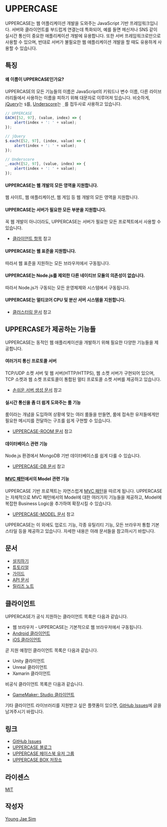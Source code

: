 # UPPERCASE
UPPERCASE는 웹 어플리케이션 개발을 도와주는 JavaScript 기반 프레임워크입니다. 서버와 클라이언트를 부드럽게 연결는데 특화되어, 예를 들면 메신저나 SNS 같이 실시간 통신이 중요한 애플리케이션 개발에 유용합니다. 또한 서버 프레임워크로만으로 사용할 수 있으며, 반대로 서버가 불필요한 웹 애플리케이션 개발을 할 때도 유용하게 사용할 수 있습니다.

## 특징
#### 왜 이름이 UPPERCASE인가요?
UPPERCASE의 모든 기능들의 이름은 JavaScript의 키워드나 변수 이름, 다른 라이브러리들에서 사용하는 이름을 피하기 위해 대문자로 이루어져 있습니다. 비슷하게, [jQuery](https://jquery.com/)는 `$`를, [Underscore](http://underscorejs.org/)는 `_`를 접두사로 사용하고 있습니다.

```javascript
// UPPERCASE
EACH([52, 97], (value, index) => {
    alert(index + ': ' + value);
});

// jQuery
$.each([52, 97], (index, value) => {
    alert(index + ': ' + value);
});

// Underscore
_.each([52, 97], (value, index) => {
    alert(index + ': ' + value);
});
```

#### UPPERCASE는 웹 개발의 모든 영역을 지원합니다.
웹 사이트, 웹 애플리케이션, 웹 게임 등 웹 개발의 모든 영역을 지원합니다.

#### UPPERCASE는 서버가 필요한 모든 부분을 지원합니다.
꼭 웹 개발이 아니더라도, UPPERCASE는 서버가 필요한 모든 프로젝트에서 사용할 수 있습니다.
* [클라이언트 항목](#클라이언트) 참고

#### UPPERCASE는 웹 표준을 지원합니다.
따라서 웹 표준을 지원하는 모든 브라우저에서 구동됩니다.

#### UPPERCASE는 Node.js를 제외한 다른 네이티브 모듈의 의존성이 없습니다.
따라서 Node.js가 구동되는 모든 운영체제와 시스템에서 구동됩니다.

#### UPPERCASE는 멀티코어 CPU 및 분산 서버 시스템을 지원합니다.
* [클러스터링 문서](DOC/GUIDE/CLUSTERING.md) 참고

## UPPERCASE가 제공하는 기능들
UPPERCASE는 동적인 웹 애플리케이션을 개발하기 위해 필요한 다양한 기능들을 제공합니다.

#### 여러가지 통신 프로토콜 서버
TCP/UDP 소켓 서버 및 웹 서버(HTTP/HTTPS), 웹 소켓 서버가 구현되어 있으며, TCP 소켓과 웹 소켓 프로토콜이 통합된 멀티 프로토콜 소켓 서버를 제공하고 있습니다.
* [손쉬운 서버 생성 문서](DOC/GUIDE/UPPERCASE-CORE-NODE.md#손쉬운-서버-생성) 참고

#### 실시간 통신을 좀 더 쉽게 도와주는 룸 기능
룸이라는 개념을 도입하여 상황에 맞는 여러 룸들을 만들면, 룸에 접속한 유저들에게만 필요한 메시지를 전달하는 구조를 쉽게 구현할 수 있습니다.
* [UPPERCASE-ROOM 문서](DOC/GUIDE/UPPERCASE-ROOM.md) 참고

#### 데이터베이스 관련 기능
Node.js 환경에서 MongoDB 기반 데이터베이스를 쉽게 다룰 수 있습니다.
* [UPPERCASE-DB 문서](DOC/GUIDE/UPPERCASE-DB.md) 참고

#### [MVC 패턴](https://ko.wikipedia.org/wiki/%EB%AA%A8%EB%8D%B8-%EB%B7%B0-%EC%BB%A8%ED%8A%B8%EB%A1%A4%EB%9F%AC)에서의 Model 관련 기능
UPPERCASE 기반 프로젝트는 자연스럽게 [MVC 패턴](https://ko.wikipedia.org/wiki/%EB%AA%A8%EB%8D%B8-%EB%B7%B0-%EC%BB%A8%ED%8A%B8%EB%A1%A4%EB%9F%AC)을 따르게 됩니다. UPPERCASE는 자체적으로 MVC 패턴에서의 Model에 대한 여러가지 기능들을 제공하고, Model에 복잡한 Business Logic을 추가하여 확장시킬 수 있습니다.
* [UPPERCASE-MODEL 문서](DOC/GUIDE/UPPERCASE-MODEL.md) 참고

UPPERCASE는 이 외에도 업로드 기능, 각종 유틸리티 기능, 모든 브라우저 통합 기본 스타일 등을 제공하고 있습니다. 자세한 내용은 아래 문서들을 참고하시기 바랍니다.

## 문서
* [설치하기](DOC/INSTALL.md)
* [튜토리얼](DOC/TUTORIAL.md)
* [가이드](DOC/GUIDE.md)
* [API 문서](API/README.md)
* [릴리즈 노트](DOC/RELEASE.md)

## 클라이언트
UPPERCASE가 공식 지원하는 클라이언트 목록은 다음과 같습니다.
* 웹 브라우저 - UPPERCASE는 기본적으로 웹 브라우저에서 구동됩니다.
* [Android 클라이언트](https://github.com/Hanul/Unicorn-Android)
* [iOS 클라이언트](https://github.com/Hanul/Unicorn-iOS)

곧 지원 예정인 클라이언트 목록은 다음과 같습니다.
* Unity 클라이언트
* Unreal 클라이언트
* Xamarin 클라이언트

비공식 클라이언트 목록은 다음과 같습니다.
* [GameMaker: Studio 클라이언트](https://github.com/Hanul/UPPERCASE-GMS-Client)

기타 클라이언트 라이브러리를 지원받고 싶은 플랫폼이 있으면, [GitHub Issues](https://github.com/Hanul/UPPERCASE/issues)에 글을 남겨주시기 바랍니다.

## 링크
* [GitHub Issues](https://github.com/Hanul/UPPERCASE/issues)
* [UPPERCASE 블로그](http://blog.uppercase.io)
* [UPPERCASE 페이스북 유저 그룹](https://www.facebook.com/groups/uppercase/)
* [UPPERCASE BOX 저장소](http://box.uppercase.io)

## 라이센스
[MIT](LICENSE)

## 작성자
[Young Jae Sim](https://github.com/Hanul)